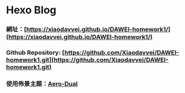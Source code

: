 # Hexo Blog

### 網址：[https://xiaodavvei.github.io/DAWEI-homework1/](https://xiaodavvei.github.io/DAWEI-homework1/)

### Github Repository: [https://github.com/Xiaodavvei/DAWEI-homework1.git](https://github.com/Xiaodavvei/DAWEI-homework1.git)

### 使用佈景主題：[Aero-Dual]()
